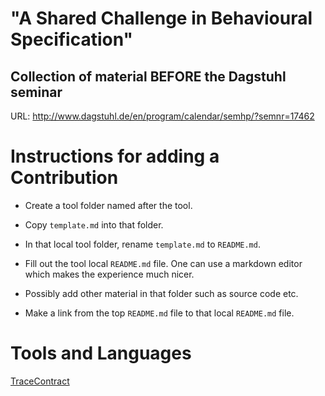 # "A Shared Challenge in Behavioural Specification"
## Collection of material BEFORE the Dagstuhl seminar 

URL: http://www.dagstuhl.de/en/program/calendar/semhp/?semnr=17462

# Instructions for adding a Contribution

* Create a tool folder named after the tool.

* Copy `template.md` into that folder.

* In that local tool folder, rename `template.md` to `README.md`.

* Fill out the tool local `README.md` file. One can use a markdown
  editor which makes the experience much nicer.

* Possibly add other material in that folder such as source code etc.

* Make a link from the top `README.md` file to that local `README.md` file.

# Tools and Languages

[TraceContract](tracecontract/README.md)
